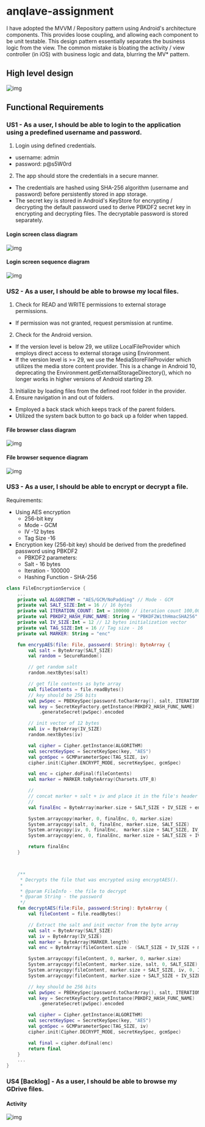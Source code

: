 # anqlave-assignment
I have adopted the MVVM / Repository pattern using Android's architecture components. This provides loose coupling, and allowing each component to be unit testable.
This design pattern essentially separates the business logic from the view. The common mistake is bloating the activity / view controller (in iOS) with business logic and data, blurring the MV* pattern.

## High level design
![img](https://github.com/jcinco/anqlave-assignment/blob/master/uml/app_structure.png)

## Functional Requirements

### US1 - As a user, I should be able to login to the application using a predefined username and password.
1. Login using defined credentials.
- username: admin
- password: p@s5W0rd

2. The app should store the credentials in a secure manner.
- The credentials are hashed using SHA-256 algorithm (username and password) before persistently stored in app storage. 
- The secret key is stored in Android's KeyStore for encrypting / decrypting the default password used to derive PBKDF2 secret key in encrypting and decrypting files. The decryptable password is stored separately.


#### Login screen class diagram
![img](https://github.com/jcinco/anqlave-assignment/blob/master/uml/userlogin_class_diagram.png)

#### Login screen sequence diagram
![img](https://github.com/jcinco/anqlave-assignment/blob/master/uml/user_login_sequence.png)

### US2 - As a user, I should be able to browse my local files.
1. Check for READ and WRITE permissions to external storage permissions.
- If permission was not granted, request persmission at runtime.
2. Check for the Android version. 
- If the version level is below 29, we utilize LocalFileProvider which employs direct access to external storage using Environment.
- If the version level is >= 29, we use the MediaStoreFileProvider which utilizes the media store content provider. This is a change in Android 10, deprecating the Environment.getExternalStorageDirectory(), which no longer works in higher versions of Android starting 29.
3. Initialize by loading files from the defined root folder in the provider.
4. Ensure navigation in and out of folders.
- Employed a back stack which keeps track of the parent folders.
- Utilized the system back button to go back up a folder when tapped. 
#### File browser class diagram
![img](https://github.com/jcinco/anqlave-assignment/blob/master/uml/file_browser_class.png)
#### File browser sequence diagram
![img](https://github.com/jcinco/anqlave-assignment/blob/master/uml/file_browser_seq.png)
### US3 - As a user, I should be able to encrypt or decrypt a file.
Requirements:
- Using AES encryption
  - 256-bit key
  - Mode - GCM
  - IV -12 bytes
  - Tag Size -16
- Encryption key (256-bit key) should be derived from the predefined password using PBKDF2
  - PBKDF2 parameters:
  - Salt - 16 bytes
  - Iteration - 100000
  - Hashing Function - SHA-256
  
```kotlin
class FileEncryptionService {
    ...
    private val ALGORITHM = "AES/GCM/NoPadding" // Mode - GCM
    private val SALT_SIZE:Int = 16 // 16 bytes
    private val ITERATION_COUNT: Int = 100000 // iteration count 100,000
    private val PBKDF2_HASH_FUNC_NAME: String = "PBKDF2WithHmacSHA256" // 256-bit PBKDF2
    private val IV_SIZE:Int = 12 // 12 bytes initialization vector
    private val TAG_SIZE:Int = 16 // Tag size - 16
    private val MARKER: String = "enc"

    fun encrypAES(file: File, password: String): ByteArray {
        val salt = ByteArray(SALT_SIZE)
        val random = SecureRandom()

        // get random salt
        random.nextBytes(salt)

        // get file contents as byte array
        val fileContents = file.readBytes()
        // key should be 256 bits
        val pwSpec = PBEKeySpec(password.toCharArray(), salt, ITERATION_COUNT, 256)
        val key = SecretKeyFactory.getInstance(PBKDF2_HASH_FUNC_NAME)
            .generateSecret(pwSpec).encoded

        // init vector of 12 bytes
        val iv = ByteArray(IV_SIZE)
        random.nextBytes(iv)

        val cipher = Cipher.getInstance(ALGORITHM)
        val secretKeySpec = SecretKeySpec(key, "AES")
        val gcmSpec = GCMParameterSpec(TAG_SIZE, iv)
        cipher.init(Cipher.ENCRYPT_MODE, secretKeySpec, gcmSpec)

        val enc = cipher.doFinal(fileContents)
        val marker = MARKER.toByteArray(Charsets.UTF_8)

        //
        // concat marker + salt + iv and place it in the file's header
        //
        val finalEnc = ByteArray(marker.size + SALT_SIZE + IV_SIZE + enc.size)

        System.arraycopy(marker, 0, finalEnc, 0, marker.size)
        System.arraycopy(salt, 0, finalEnc, marker.size, SALT_SIZE)
        System.arraycopy(iv, 0, finalEnc,  marker.size + SALT_SIZE, IV_SIZE)
        System.arraycopy(enc, 0, finalEnc, marker.size + SALT_SIZE + IV_SIZE, enc.size)

        return finalEnc
    }



    /**
     * Decrypts the file that was encrypted using encryptAES().
     *
     * @param FileInfo - the file to decrypt
     * @param String - the password
     */
    fun decryptAES(file:File, password:String): ByteArray {
        val fileContent = file.readBytes()

        // Extract the salt and init vector from the byte array
        val salt = ByteArray(SALT_SIZE)
        val iv = ByteArray(IV_SIZE)
        val marker = ByteArray(MARKER.length)
        val enc = ByteArray(fileContent.size - (SALT_SIZE + IV_SIZE + marker.size))

        System.arraycopy(fileContent, 0, marker, 0, marker.size)
        System.arraycopy(fileContent, marker.size, salt, 0, SALT_SIZE)
        System.arraycopy(fileContent, marker.size + SALT_SIZE, iv, 0, IV_SIZE)
        System.arraycopy(fileContent, marker.size + SALT_SIZE + IV_SIZE, enc, 0,fileContent.size - (SALT_SIZE + IV_SIZE + marker.size))

        // key should be 256 bits
        val pwSpec = PBEKeySpec(password.toCharArray(), salt, ITERATION_COUNT, 256)
        val key = SecretKeyFactory.getInstance(PBKDF2_HASH_FUNC_NAME)
            .generateSecret(pwSpec).encoded

        val cipher = Cipher.getInstance(ALGORITHM)
        val secretKeySpec = SecretKeySpec(key, "AES")
        val gcmSpec = GCMParameterSpec(TAG_SIZE, iv)
        cipher.init(Cipher.DECRYPT_MODE, secretKeySpec, gcmSpec)

        val final = cipher.doFinal(enc)
        return final
    }
    ...
}
```

### US4 [Backlog] - As a user, I should be able to browse my GDrive files.
#### Activity 
![img](https://github.com/jcinco/anqlave-assignment/blob/master/uml/oauth_activity.png)
